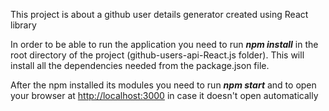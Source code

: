 This project is about a github user details generator created using React library

In order to be able to run the application you need to run ***npm install*** in the root directory
of the project (github-users-api-React.js folder). This will install all the dependencies
needed from the package.json file.

After the npm installed its modules you need to run ***npm start*** and to open your browser
at [http://localhost:3000](http://localhost:3000) in case it doesn't open automatically